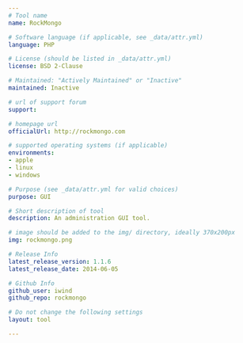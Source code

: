 ```yaml
---
# Tool name
name: RockMongo

# Software language (if applicable, see _data/attr.yml)
language: PHP

# License (should be listed in _data/attr.yml)
license: BSD 2-Clause

# Maintained: "Actively Maintained" or "Inactive"
maintained: Inactive

# url of support forum
support: 

# homepage url
officialUrl: http://rockmongo.com

# supported operating systems (if applicable)
environments:
- apple
- linux
- windows

# Purpose (see _data/attr.yml for valid choices)
purpose: GUI

# Short description of tool
description: An administration GUI tool.

# image should be added to the img/ directory, ideally 370x200px
img: rockmongo.png

# Release Info
latest_release_version: 1.1.6
latest_release_date: 2014-06-05

# Github Info
github_user: iwind
github_repo: rockmongo

# Do not change the following settings
layout: tool

---
```


